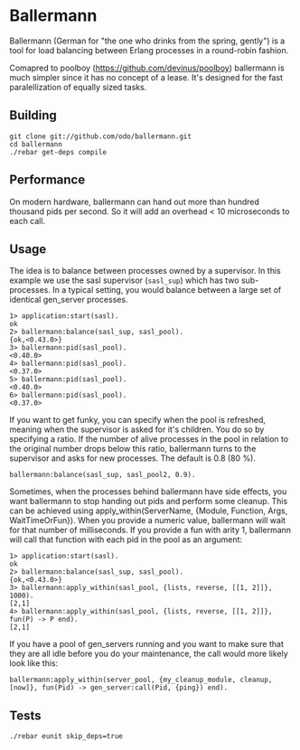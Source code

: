 Ballermann
=====

Ballermann (German for "the one who drinks from the spring, gently") is a tool for load balancing between Erlang processes in a round-robin fashion.

Comapred to poolboy (https://github.com/devinus/poolboy) ballermann is much simpler since it has no concept of a lease.
It's designed for the fast paralellization of equally sized tasks.

Building
--------

```
git clone git://github.com/odo/ballermann.git
cd ballermann
./rebar get-deps compile
```

Performance
--------

On modern hardware, ballermann can hand out more than hundred thousand pids per second. So it will add an overhead < 10 microseconds to each call.

Usage
--------

The idea is to balance between processes owned by a supervisor. In this example we use the sasl supervisor (```sasl_sup```) which has two sub-processes. In a typical setting, you would balance between a large set of identical gen_server processes.

```
1> application:start(sasl).
ok
2> ballermann:balance(sasl_sup, sasl_pool).
{ok,<0.43.0>}
3> ballermann:pid(sasl_pool).
<0.40.0>
4> ballermann:pid(sasl_pool).
<0.37.0>
5> ballermann:pid(sasl_pool).
<0.40.0>
6> ballermann:pid(sasl_pool).
<0.37.0>
```

If you want to get funky, you can specify when the pool is refreshed, meaning when the supervisor is asked for it's children.
You do so by specifying a ratio. If the number of alive processes in the pool in relation to the original number drops below this ratio, ballermann turns to the supervisor and asks for new processes.
The default is 0.8 (80 %).

```
ballermann:balance(sasl_sup, sasl_pool2, 0.9).
```

Sometimes, when the processes behind ballermann have side effects, you want ballermann to stop handing out pids and perform some cleanup. This can be achieved using apply_within(ServerName, {Module, Function, Args, WaitTimeOrFun}). When you provide a numeric value, ballermann will wait for that number of milliseconds. If you provide a fun with arity 1, ballermann will call that function with each pid in the pool as an argument:

```
1> application:start(sasl).
ok
2> ballermann:balance(sasl_sup, sasl_pool).
{ok,<0.43.0>}
3> ballermann:apply_within(sasl_pool, {lists, reverse, [[1, 2]]}, 1000).
[2,1]
4> ballermann:apply_within(sasl_pool, {lists, reverse, [[1, 2]]}, fun(P) -> P end).
[2,1]
```

If you have a pool of gen_servers running and you want to make sure that they are all idle before you do your maintenance, the call would more likely look like this:

```
ballermann:apply_within(server_pool, {my_cleanup_module, cleanup, [now]}, fun(Pid) -> gen_server:call(Pid, {ping}) end).
```



Tests
--------

```./rebar eunit skip_deps=true```
